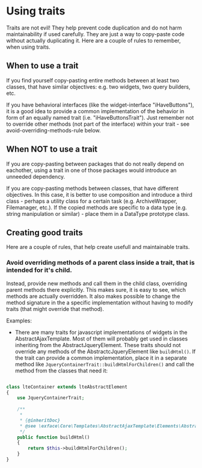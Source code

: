 # Using traits

Traits are not evil! They help prevent code duplication and do not harm maintainability if used carefully. They are just a way to copy-paste code without actually duplicating it. Here are a couple of rules to remember, when using traits.

## When to use a trait

If you find yourself copy-pasting entire methods between at least two classes, that have similar objectives: e.g. two widgets, two query builders, etc.

If you have behavioral interfaces (like the widget-interface "iHaveButtons"), it is a good idea to provide a common implementation of the behavior in form of an equally named trait (i.e. "iHaveButtonsTrait"). Just remember not to override other methods (not part of the interface) within your trait - see avoid-overriding-methods-rule below.

## When NOT to use a trait

If you are copy-pasting between packages that do not really depend on eachother, using a trait in one of those packages would introduce an unneeded dependency.

If you are copy-pasting methods between classes, that have different objectives. In this case, it is better to use composition and introduce a third class - perhaps a utility class for a certain task (e.g. ArchiveWrapper, Filemanager, etc.). If the copied methods are specific to a data type (e.g. string manipulation or similar) - place them in a DataType prototype class.

## Creating good traits

Here are a couple of rules, that help create usefull and maintainable traits.

### Avoid overriding methods of a parent class inside a trait, that is intended for it's child. 

Instead, provide new methods and call them in the child class, overriding parent methods there explicitly. This makes sure, it is easy to see, which methods are actually overridden. It also makes possible to change the method signature in the a specific implementation without having to modify traits (that might override that method).

Examples:

- There are many traits for javascript implementations of widgets in the AbstractAjaxTemplate. Most of them will probably get used in classes inheriting from the AbstractJqueryElement. These traits should not override any methods of the AbstractcJqueryElement like `buildHtml()`. If the trait can provide a common implementation, place it in a separate method like `JqueryContainerTrait::buildHtmlForChildren()` and call the method from the classes that need it:

```php

class lteContainer extends lteAbstractElement
{
    use JqueryContainerTrait;
    
    /**
     * 
     * {@inheritDoc}
     * @see \exface\Core\Templates\AbstractAjaxTemplate\Elements\AbstractJqueryElement::buildHtml()
     */
    public function buildHtml()
    {
        return $this->buildHtmlForChildren();
    }
}
```
